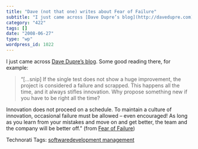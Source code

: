 ```yaml
---
title: "Dave (not that one) writes about Fear of Failure"
subtitle: "I just came across [Dave Dupre’s blog](http://davedupre.com). Some good reading there, for example:"
category: "422"
tags: []
date: "2008-06-27"
type: "wp"
wordpress_id: 1022
---
```

I just came across [Dave Dupre’s blog](http://davedupre.com). Some good reading there, for example:
> “[…snip] If the single test does not show a huge improvement, the project is considered a failure and scrapped. This happens all the time, and it always stifles innovation. Why propose something new if you have to be right all the time?

Innovation does not proceed on a schedule. To maintain a culture of innovation, occasional failure must be allowed – even encouraged! As long as you learn from your mistakes and move on and get better, the team and the company will be better off.” (from [Fear of Failure](http://davedupre.com/2007/05/07/fear-of-failure/))

Technorati Tags: [softwaredevelopment management](http://technorati.com/tag/softwaredevelopment%20management)